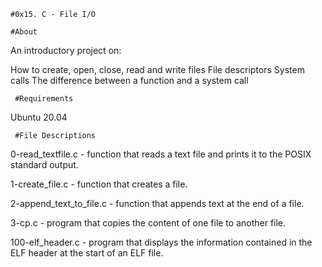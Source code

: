     #0x15. C - File I/O

    #About
   
An introductory project on:

 How to create, open, close, read and write files
 File descriptors
 System calls
 The difference between a function and a system call

     #Requirements

Ubuntu 20.04

     #File Descriptions

  0-read_textfile.c - function that reads a text file and prints it to the POSIX standard output.

  1-create_file.c - function that creates a file.

  2-append_text_to_file.c - function that appends text at the end of a file.

  3-cp.c - program that copies the content of one file to another file.

  100-elf_header.c - program that displays the information contained in the ELF header at the start of an ELF file.
